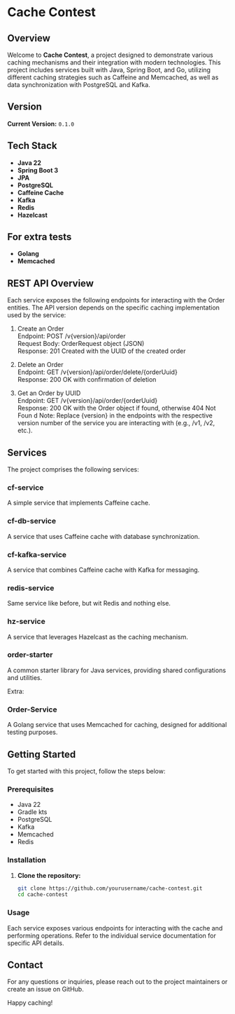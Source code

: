 # Cache Contest

## Overview
Welcome to **Cache Contest**, a project designed to demonstrate various caching mechanisms and their integration with modern technologies. This project includes services built with Java, Spring Boot, and Go, utilizing different caching strategies such as Caffeine and Memcached, as well as data synchronization with PostgreSQL and Kafka.

## Version
**Current Version:** `0.1.0`

## Tech Stack
- **Java 22**
- **Spring Boot 3**
- **JPA**
- **PostgreSQL**
- **Caffeine Cache**
- **Kafka**
- **Redis**
- **Hazelcast**

## For extra tests
- **Golang**
- **Memcached**

## REST API Overview

Each service exposes the following endpoints for interacting with the Order entities. The API version depends on the specific caching implementation used by the service:

1. Create an Order  
Endpoint: POST /v{version}/api/order  
Request Body: OrderRequest object (JSON)   
Response: 201 Created with the UUID of the created order

2. Delete an Order  
Endpoint: GET /v{version}/api/order/delete/{orderUuid}  
Response: 200 OK with confirmation of deletion  

3. Get an Order by UUID  
Endpoint: GET /v{version}/api/order/{orderUuid}  
Response: 200 OK with the Order object if found, otherwise 404 Not Foun  d
Note: Replace {version} in the endpoints with the respective version number of the service you are interacting with (e.g., /v1, /v2, etc.).

## Services
The project comprises the following services:

### cf-service
A simple service that implements Caffeine cache.

### cf-db-service
A service that uses Caffeine cache with database synchronization.

### cf-kafka-service
A service that combines Caffeine cache with Kafka for messaging.

### redis-service
Same service like before, but wit Redis and nothing else.

### hz-service
A service that leverages Hazelcast as the caching mechanism.

### order-starter
A common starter library for Java services, providing shared configurations and utilities.

Extra:
### Order-Service
A Golang service that uses Memcached for caching, designed for additional testing purposes.

## Getting Started
To get started with this project, follow the steps below:

### Prerequisites
- Java 22
- Gradle kts
- PostgreSQL
- Kafka
- Memcached
- Redis

### Installation
1. **Clone the repository:**
    ```bash
    git clone https://github.com/yourusername/cache-contest.git
    cd cache-contest
    ```

### Usage
Each service exposes various endpoints for interacting with the cache and performing operations. Refer to the individual service documentation for specific API details.

## Contact
For any questions or inquiries, please reach out to the project maintainers or create an issue on GitHub.

Happy caching!